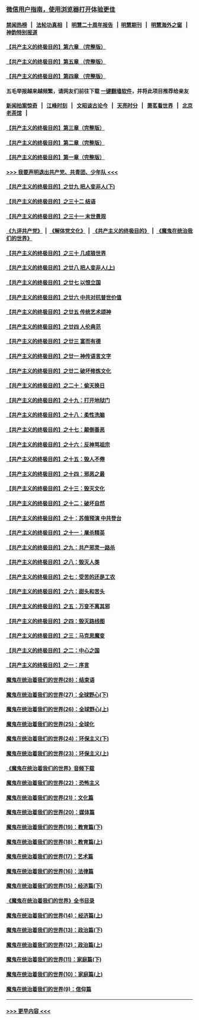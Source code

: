 ### [微信用户指南，使用浏览器打开体验更佳](https://github.com/gfw-breaker/banned-news1/blob/master/indexes/wechat-guide.md?t=0)
#### [禁闻热榜](热点新闻.md?t=0)  &nbsp;&nbsp;|&nbsp;&nbsp; [法轮功真相](https://github.com/gfw-breaker/truth/blob/master/README.md?t=0) &nbsp;&nbsp;|&nbsp;&nbsp; [明慧二十周年报告](https://github.com/gfw-breaker/mh-reports/blob/master/README.md?t=0) &nbsp;&nbsp;|&nbsp;&nbsp;[明慧期刊](https://github.com/gfw-breaker/mh-qikan) &nbsp;&nbsp;|&nbsp;&nbsp; [明慧海外之窗](https://github.com/gfw-breaker/mh-news/blob/master/README.md?t=0) &nbsp;&nbsp;|&nbsp;&nbsp; [神韵特别报道](https://github.com/gfw-breaker/mh-news/blob/master/shenyun.md?t=0)
#### [【共产主义的终极目的】第六章 （完整版）](../pages/nsc422/n11428913.md?t=02082302) 
#### [【共产主义的终极目的】第五章 （完整版）](../pages/nsc422/n11428912.md?t=02082302) 
#### [【共产主义的终极目的】第四章 （完整版）](../pages/nsc422/n11428907.md?t=02082302) 
#### 五毛举报越来越频繁，请网友们前往下载 [一键翻墙软件](https://github.com/gfw-breaker/ssr-accounts)，并将此项目推荐给亲友
#### [新闻拍案惊奇](https://github.com/gfw-breaker/banned-news1/blob/master/pages/link4.md) &nbsp;&nbsp;|&nbsp;&nbsp; [江峰时刻](https://github.com/gfw-breaker/banned-news1/blob/master/pages/link4.md) &nbsp;&nbsp;|&nbsp;&nbsp; [文昭谈古论今](https://github.com/gfw-breaker/banned-news1/blob/master/pages/link4.md) &nbsp;&nbsp;|&nbsp;&nbsp; [天亮时分](https://github.com/gfw-breaker/banned-news1/blob/master/pages/link4.md) &nbsp;&nbsp;|&nbsp;&nbsp; [萧茗看世界](https://github.com/gfw-breaker/banned-news1/blob/master/pages/link4.md) &nbsp;&nbsp;|&nbsp;&nbsp; [北京老茶馆](https://github.com/gfw-breaker/banned-news1/blob/master/pages/link4.md) &nbsp;&nbsp;|&nbsp;&nbsp; 
#### [【共产主义的终极目的】第三章（完整版）](../pages/nsc422/n11428848.md?t=02082302) 
#### [【共产主义的终极目的】第二章（完整版）](../pages/nsc422/n11428831.md?t=02082302) 
#### [【共产主义的终极目的】第一章（完整版）](../pages/nsc422/n11417651.md?t=02082302) 
#### [>>> 我要声明退出共产党、共青团、少年队 <<<](https://github.com/begood0513/goodnews/blob/master/quit/letter.md) 
#### [【共产主义的终极目的】之廿九 把人变非人(下)](../pages/nsc422/n11344140.md?t=02082302) 
#### [【共产主义的终极目的】之三十二 结语](../pages/nsc422/n11360535.md?t=02082302) 
#### [【共产主义的终极目的】之三十一 末世景观](../pages/nsc422/n11351129.md?t=02082302) 
#### [《九评共产党》](https://github.com/begood0513/9ping.md/blob/master/README.md) &nbsp;|&nbsp; [《解体党文化》](../../../../jtdwh.md/blob/master/README.md)  &nbsp;|&nbsp; [《共产主义的终极目的》](../../../../gczydzjmd.md/blob/master/README.md) &nbsp;|&nbsp; [《魔鬼在统治我们的世界》](../../../../mgztzwmdsj.md/blob/master/README.md) 
#### [【共产主义的终极目的】之三十 几成狼世界](../pages/nsc422/n11348280.md?t=02082302) 
#### [【共产主义的终极目的】之廿八 把人变非人(上)](../pages/nsc422/n11340492.md?t=02082302) 
#### [【共产主义的终极目的】之廿七 以恨立国](../pages/nsc422/n11336944.md?t=02082302) 
#### [【共产主义的终极目的】之廿六 中共对抗普世价值](../pages/nsc422/n11324785.md?t=02082302) 
#### [【共产主义的终极目的】之廿五 传统艺术颂神](../pages/nsc422/n11296396.md?t=02082302) 
#### [【共产主义的终极目的】之廿四 人伦典范](../pages/nsc422/n11296397.md?t=02082302) 
#### [【共产主义的终极目的】之廿三 富而有德](../pages/nsc422/n11283598.md?t=02082302) 
#### [【共产主义的终极目的】之廿一 神传语言文字](../pages/nsc422/n11263265.md?t=02082302) 
#### [【共产主义的终极目的】之廿二 破坏修炼文化](../pages/nsc422/n11245728.md?t=02082302) 
#### [【共产主义的终极目的】之二十：偷天换日](../pages/nsc422/n11238846.md?t=02082302) 
#### [【共产主义的终极目的】之十九：打开地狱门](../pages/nsc422/n11206376.md?t=02082302) 
#### [【共产主义的终极目的】之十八：柔性洗脑](../pages/nsc422/n11199994.md?t=02082302) 
#### [【共产主义的终极目的】之十七：颠倒善恶](../pages/nsc422/n11179782.md?t=02082302) 
#### [【共产主义的终极目的】之十六：反神骂祖宗](../pages/nsc422/n11166798.md?t=02082302) 
#### [【共产主义的终极目的】之十五：毁人不倦](../pages/nsc422/n11166792.md?t=02082302) 
#### [【共产主义的终极目的】之十四：邪恶之最](../pages/nsc422/n11150249.md?t=02082302) 
#### [【共产主义的终极目的】之十三：毁灭文化](../pages/nsc422/n11135227.md?t=02082302) 
#### [【共产主义的终极目的】之十二：破坏自然](../pages/nsc422/n11135214.md?t=02082302) 
#### [【共产主义的终极目的】之十：苏俄预演 中共登台](../pages/nsc422/n11118424.md?t=02082302) 
#### [【共产主义的终极目的】之十一：屠杀精英](../pages/nsc422/n11118442.md?t=02082302) 
#### [【共产主义的终极目的】之九：共产邪灵一路杀](../pages/nsc422/n11114139.md?t=02082302) 
#### [【共产主义的终极目的】之八：毁灭人类](../pages/nsc422/n11108503.md?t=02082302) 
#### [【共产主义的终极目的】之七：受苦的还是工农](../pages/nsc422/n11101809.md?t=02082302) 
#### [【共产主义的终极目的】之六：甜头和苦头](../pages/nsc422/n11096971.md?t=02082302) 
#### [【共产主义的终极目的】之五：万变不离其邪](../pages/nsc422/n11091285.md?t=02082302) 
#### [【共产主义的终极目的】之四：毁灭路线图](../pages/nsc422/n11086284.md?t=02082302) 
#### [【共产主义的终极目的】之三：马克思魔变](../pages/nsc422/n11061941.md?t=02082302) 
#### [【共产主义的终极目的】之二：中心之国](../pages/nsc422/n11047728.md?t=02082302) 
#### [【共产主义的终极目的】之一：序言](../pages/nsc422/n11086077.md?t=02082302) 
#### [魔鬼在统治着我们的世界(28)：结束语](../pages/nsc422/n10936246.md?t=02082302) 
#### [魔鬼在统治着我们的世界(27)：全球野心(下)](../pages/nsc422/n10928319.md?t=02082302) 
#### [魔鬼在统治着我们的世界(26)：全球野心(上)](../pages/nsc422/n10900318.md?t=02082302) 
#### [魔鬼在统治着我们的世界(25)：全球化](../pages/nsc422/n10788205.md?t=02082302) 
#### [魔鬼在统治着我们的世界(24)：环保主义(下)](../pages/nsc422/n10695307.md?t=02082302) 
#### [魔鬼在统治着我们的世界(23)：环保主义(上)](../pages/nsc422/n10688613.md?t=02082302) 
#### [《魔鬼在统治着我们的世界》音频下载](../pages/nsc422/n10635553.md?t=02082302) 
#### [魔鬼在统治着我们的世界(22)：恐怖主义](../pages/nsc422/n10614727.md?t=02082302) 
#### [魔鬼在统治着我们的世界(21)：文化篇](../pages/nsc422/n10597706.md?t=02082302) 
#### [魔鬼在统治着我们的世界(20)：媒体篇](../pages/nsc422/n10586579.md?t=02082302) 
#### [魔鬼在统治着我们的世界(19)：教育篇(下)](../pages/nsc422/n10564808.md?t=02082302) 
#### [魔鬼在统治着我们的世界(18)：教育篇(上)](../pages/nsc422/n10526970.md?t=02082302) 
#### [魔鬼在统治着我们的世界(17)：艺术篇](../pages/nsc422/n10499093.md?t=02082302) 
#### [魔鬼在统治着我们的世界(16)：法律篇](../pages/nsc422/n10485969.md?t=02082302) 
#### [魔鬼在统治着我们的世界(15)：经济篇(下)](../pages/nsc422/n10469975.md?t=02082302) 
#### [《魔鬼在统治着我们的世界》全书目录](../pages/nsc422/n10464261.md?t=02082302) 
#### [魔鬼在统治着我们的世界(14)：经济篇(上)](../pages/nsc422/n10457370.md?t=02082302) 
#### [魔鬼在统治着我们的世界(13)：政治篇(下)](../pages/nsc422/n10448270.md?t=02082302) 
#### [魔鬼在统治着我们的世界(12)：政治篇(上)](../pages/nsc422/n10444576.md?t=02082302) 
#### [魔鬼在统治着我们的世界(11)：家庭篇(下)](../pages/nsc422/n10440961.md?t=02082302) 
#### [魔鬼在统治着我们的世界(10)：家庭篇(上)](../pages/nsc422/n10435448.md?t=02082302) 
#### [魔鬼在统治着我们的世界(9)：信仰篇](../pages/nsc422/n10432159.md?t=02082302) 

----
#### [ >>> 更早内容 <<< ](../indexes/nsc422-earlier.md)
